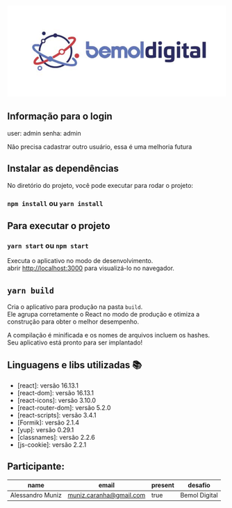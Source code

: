 <p align="center">
  <img src="./public/assets/img.jpg">
</p>

## Informação para o login

user:   admin
senha:  admin

Não precisa cadastrar outro usuário, essa é uma melhoria futura

## Instalar as dependências

No diretório do projeto, você pode executar para rodar o projeto:

### `npm install` ou `yarn install`

## Para executar o projeto

### `yarn start` ou `npm start`

Executa o aplicativo no modo de desenvolvimento.<br />
abrir [http://localhost:3000](http://localhost:3000) para visualizá-lo no navegador.

## `yarn build`

Cria o aplicativo para produção na pasta `build`.<br />
Ele agrupa corretamente o React no modo de produção e otimiza a construção para obter o melhor desempenho.

A compilação é minificada e os nomes de arquivos incluem os hashes.<br />
Seu aplicativo está pronto para ser implantado!

## Linguagens e libs utilizadas :books:

- [react]: versão 16.13.1
- [react-dom]: versão 16.13.1
- [react-icons]: versão 3.10.0
- [react-router-dom]: versão 5.2.0
- [react-scripts]: versão 3.4.1
- [Formik]: versão 2.1.4
- [yup]: versão 0.29.1
- [classnames]: versão 2.2.6
- [js-cookie]: versão 2.2.1

## Participante: 
|name            |email                  |present   |desafio      |
| -------------- | --------------------- | -------- | ----------- |
|Alessandro Muniz|muniz.caranha@gmail.com|true      |Bemol Digital|